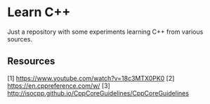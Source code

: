 # Learn C++

Just a repository with some experiments learning C++ from various sources.

## Resources

[1] https://www.youtube.com/watch?v=18c3MTX0PK0
[2] https://en.cppreference.com/w/
[3] http://isocpp.github.io/CppCoreGuidelines/CppCoreGuidelines
